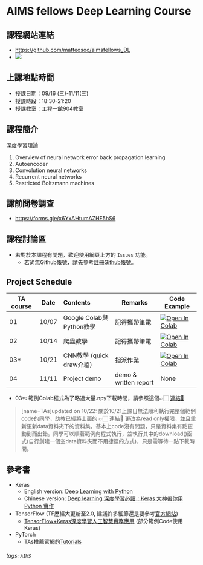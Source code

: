 # AIMS fellows Deep Learning Course

## 課程網站連結
- https://github.com/matteosoo/aimsfellows_DL
- ![](https://i.imgur.com/nlR4hEM.png)


## 上課地點時間
- 授課日期：09/16 (三)-11/11(三)
- 授課時段：18:30-21:20
- 授課教室：工程一館904教室

## 課程簡介
深度學習理論
1.   Overview of neural network error back propagation learning
2.   Autoencoder
3.   Convolution neural networks
4.   Recurrent neural networks
5.   Restricted Boltzmann machines

## 課前問卷調查
- https://forms.gle/x6YxAHtumAZHF5hS6

## 課程討論區
- 若對於本課程有問題，歡迎使用網頁上方的 `Issues` 功能。
    - 若尚無Github帳號，請先參考[註冊Github帳號](https://github.com/join)。

## Project Schedule

| TA course | Date  | Contents                 | Remarks               | Code Example                                                                                                                                                                                   |
| --------- | ----- |:------------------------ | --------------------- | ---------------------------------------------------------------------------------------------------------------------------------------------------------------------------------------------- |
| 01        | 10/07 | Google Colab與Python教學 | 記得攜帶筆電          | [![Open In Colab](https://colab.research.google.com/assets/colab-badge.svg)](https://colab.research.google.com/github/matteosoo/aimsfellows_DL/blob/master/project/AIMS_TA_course01.ipynb)     |
| 02        | 10/14 | 爬蟲教學                 | 記得攜帶筆電          | [![Open In Colab](https://colab.research.google.com/assets/colab-badge.svg)](https://colab.research.google.com/drive/1MnjLd5jrsNfF6VupbiG0pk8SWLAf0Ln2?usp=sharing)                            |
| 03*       | 10/21 | CNN教學 (quick draw介紹) | 指派作業              | [![Open In Colab](https://colab.research.google.com/assets/colab-badge.svg)](https://colab.research.google.com/github/zaidalyafeai/zaidalyafeai.github.io/blob/master/sketcher/Sketcher.ipynb)  |
| 04        | 11/11 | Project demo             | demo & written report | None                                                               |

- 03\*: 範例Colab程式為了略過大量.npy下載時間，請參照這個👉🏻 [連結🔗](https://drive.google.com/drive/folders/1x2-rWyApPW_NedJ5g2Jk5JHPXAndbyA-?usp=sharing)
> [name=TAs]updated on 10/22: 關於10/21上課日無法順利執行完整個範例code的同學，助教已經將上面的 👉🏻 連結🔗 更改為read only權限，並且重新更新data資料夾下的資料集，基本上code沒有問題，只是資料集有點更動到而出錯。同學可以順著範例內程式執行，並執行其中的download()函式(自行創建一個空data資料夾而不用捷徑的方式)，只是需等待一點下載時間。

## 參考書
- Keras
    - English version: [Deep Learning with Python](http://www.eslite.com/product.aspx?pgid=1002150932729571&kw=Deep+Learning+with+Python&pi=0)
    - Chinese version: [Deep learning 深度學習必讀：Keras 大神帶你用 Python 實作](http://www.eslite.com/product.aspx?pgid=1001113882764958&kw=Deep+Learning+with+Python&pi=0)
- TensorFlow (TF歷經大更新至2.0, 建議許多細節還是要參考[官方網站](https://www.tensorflow.org))
    - [TensorFlow+Keras深度學習人工智慧實務應用](https://www.books.com.tw/products/0010754327) (部分範例Code使用Keras)
- PyTorch
    - TAs推薦[官網的Tutorials](https://pytorch.org/tutorials/)

###### tags: `AIMS`


